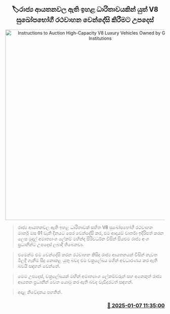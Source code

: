 <p align='center'><b><h2 align='center' title='Instructions to Auction High-Capacity V8 Luxury Vehicles Owned by Government Institutions'>🏷රාජ්‍ය ආයතනවල ඇති ඉහළ ධාරිතාවයකින් යුත් V8 සුඛෝපභෝගී රථවාහන වෙන්දේසි කිරීමට උපදෙස්</h2></b></p>
<p align='center'><img src='https://helakuru.sgp1.cdn.digitaloceanspaces.com/esana/images/lib/gov-vehical.jpg' width='600' alt='Instructions to Auction High-Capacity V8 Luxury Vehicles Owned by Government Institutions'></p>

> රාජ්‍ය ආයතනවල ඇති ඉහළ ධාරිතාවක් සහිත V8 සුඛෝපභෝගී රථවාහන මාර්තු මස 01 වැනි දිනයට පෙර වෙන්දේසි කර, එම ආදායම් වාර්තා ඉදිරිපත් කරන ලෙස මුදල් අමාත්‍යාංශ ලේකම් මහින්ද සිරිවර්ධන විසින් සියළුම රාජ්‍ය අංශ ප්‍රධානීන්ට උපදෙස් ලබාදී තිබෙනවා.

> එමෙන්ම එ​ම වෙන්දේසි කරන රථවාහ​න කිසිදු රාජ්‍ය ආයතනයක් විසින් නැවත මිලදී ගැනීම සිදු නොක​ළ යුතු බවද එම චක්‍රලේඛය මගින් අවධාරණය කර ඇති බවයි සඳහන් වෙන්නේ.

> මෙම උපදෙස්, චක්‍රලේඛයක් මඟින් අමාත්‍යාංශ ලේකම්වරුන් සහ අනෙකුත් රාජ්‍ය ආයතන ප්‍රධානීන් වෙත යොමු කර ඇති බවද වැඩිදුරටත් සඳහන්.

> අදාළ නිවේදනය පහතින්.



<h3 align='right'><a href='https://www.helakuru.lk/esana/p/106384/'>📅 2025-01-07 11:35:00</a></h3>
